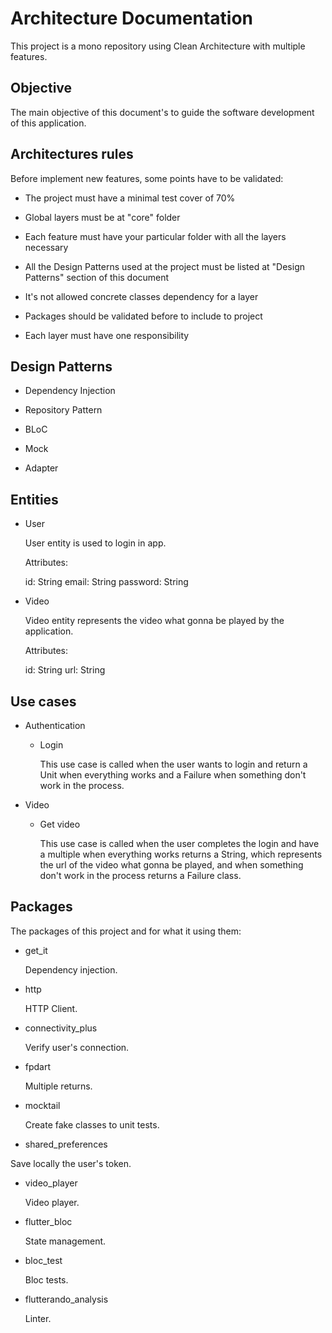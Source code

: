 # Architecture Documentation

This project is a mono repository using Clean Architecture with multiple features.

## Objective

The main objective of this document's to guide the software development of this application.

## Architectures rules

Before implement new features, some points have to be validated:

- The project must have a minimal test cover of 70%

- Global layers must be at "core" folder

- Each feature must have your particular folder with all the layers necessary

- All the Design Patterns used at the project must be listed at "Design Patterns" section of this document

- It's not allowed concrete classes dependency for a layer

- Packages should be validated before to include to project

- Each layer must have one responsibility

## Design Patterns

- Dependency Injection

- Repository Pattern

- BLoC

- Mock

- Adapter

## Entities

- User

  User entity is used to login in app.

  Attributes:

  id: String
  email: String
  password: String

- Video

  Video entity represents the video what gonna be played by the application.
  
  Attributes:

  id: String
  url: String

## Use cases

- Authentication

  - Login

    This use case is called when the user wants to login and return a Unit when everything works and a Failure when something don't work in the process.

- Video

  - Get video

    This use case is called when the user completes the login and have a multiple when everything works returns a String, which represents the url of the video what gonna be played, and when something don't work in the process returns a Failure class.

## Packages

The packages of this project and for what it using them:

- get_it

  Dependency injection.

- http
  
  HTTP Client.

- connectivity_plus

  Verify user's connection.

- fpdart

  Multiple returns.

- mocktail
  
  Create fake classes to unit tests.

- shared_preferences

 Save locally the user's token.

- video_player
  
  Video player.

- flutter_bloc
  
  State management.

- bloc_test

  Bloc tests.

- flutterando_analysis

  Linter.
